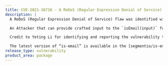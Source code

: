 ```yaml
---
title: CVE-2021-36716 - A ReDoS (Regular Expression Denial of Service)
description: |
  A ReDoS (Regular Expression Denial of Service) flaw was identified within the segment “is-email” package prior to version 1.0.1 for Node.js and web browsers as client side code.

  An Attacker that can provide crafted input to the `isEmail(input)` function may cause an application to consume an excessive amount of CPU.

  Credit to Yeting Li for identifying and reporting the vulnerability to Segment.

  The latest version of “is-email” is available in the [segmentio/is-email repository](https://github.com/segmentio/is-email).
release_type: vulnerability
product_area: package
---
```

